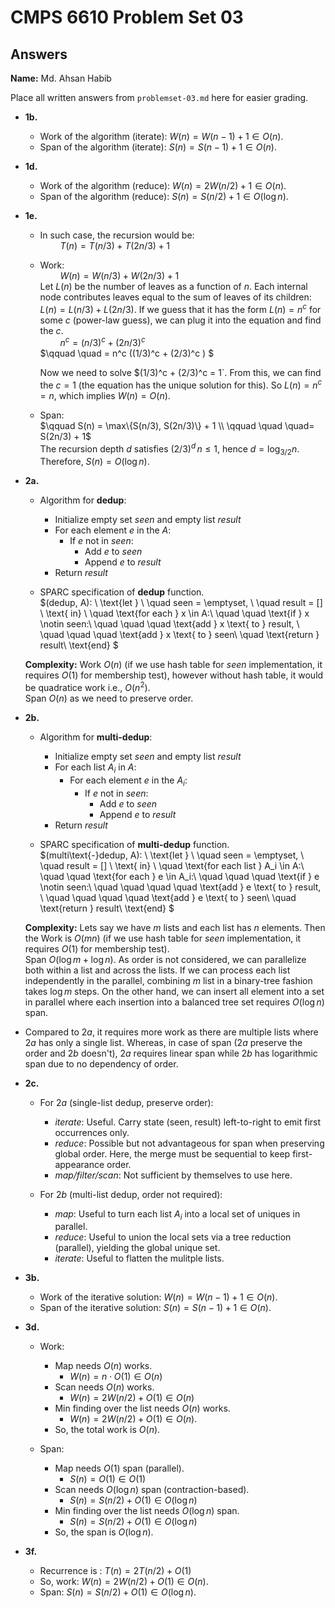 # CMPS 6610 Problem Set 03
## Answers

**Name:** Md. Ahsan Habib


Place all written answers from `problemset-03.md` here for easier grading.




- **1b.**
    - Work of the algorithm (iterate):  $W(n) = W(n-1) + 1 \in O(n)$.
    - Span of the algorithm (iterate): $S(n) = S(n-1) + 1 \in O(n)$.





- **1d.**
    - Work of the algorithm (reduce):  $W(n) = 2W(n/2) + 1 \in O(n)$.
    - Span of the algorithm (reduce): $S(n) = S(n/2) + 1 \in O(\log n)$.




- **1e.**
    - In such case, the recursion would be:  
        $\qquad T(n) = T(n/3) + T(2n/3) + 1$

    - Work:  
        $\qquad W(n) = W(n/3) + W(2n/3) + 1$  
        Let $L(n)$ be the number of leaves as a function of $n$. Each internal node contributes leaves equal to the sum of leaves of its children: $L(n) = L(n/3) + L(2n/3)$. 
        If we guess that it has the form $L(n) = n^c$ for some $c$ (power-law guess), we can plug it into the equation and find the $c$.  
        $\qquad n^c = (n/3)^c + (2n/3)^c$  
        $\qquad \quad = n^c ((1/3)^c + (2/3)^c ) $

        Now we need to solve $(1/3)^c + (2/3)^c = 1`. From this, we can find the $c = 1$ (the equation has the unique solution for this). So $L(n) = n^c = n$, which implies $W(n) = O(n)$.  

    - Span:  
        $\qquad S(n) = \max\{S(n/3), S(2n/3)\} + 1 \\ 
        \qquad \quad \quad= S(2n/3) + 1$  
        The recursion depth $d$ satisfies $(2/3)^d\, n \le 1$, hence $d = \log_{3/2} n$.  
        Therefore, $S(n) = O(\log n)$.  

- **2a.**
    - Algorithm for **dedup**:
        - Initialize empty set $seen$ and empty list $result$
        - For each element $e$ in the $A$: 
            - If $e$ not in $seen$:
                - Add $e$ to $seen$
                - Append $e$ to $result$
        - Return $result$
        
    

    - SPARC specification of **dedup** function.  
    $(dedup\, A): \\
        \text{let } \\
            \quad seen = \emptyset, \\
            \quad result = [] \\
        \text{ in} \\
            \quad \text{for each } x \in A:\\
                \quad \quad \text{if } x \notin seen:\\
                    \quad \quad \quad \text{add } x \text{ to } result, \\
                    \quad \quad \quad \text{add } x \text{ to } seen\\
            \quad \text{return } result\\
        \text{end}
    $
    
    **Complexity:** Work $O(n)$ (if we use hash table for $seen$ implementation, it requires $O(1)$ for membership test), however without hash table, it would be quadratice work i.e., $O(n^2)$. \
    Span $O(n)$ as we need to preserve order.

- **2b.**
    - Algorithm for **multi-dedup**:
        - Initialize empty set $seen$ and empty list $result$
        - For each list $A_i$ in $A$:
            - For each element $e$ in the $A_i$: 
                - If $e$ not in $seen$:
                    - Add $e$ to $seen$
                    - Append $e$ to $result$
        - Return $result$

    - SPARC specification of **multi-dedup** function.  
    $(multi\text{-}dedup\, A): \\ 
        \text{let } \\
            \quad seen = \emptyset, \\
            \quad result = [] \\
        \text{ in} \\
            \quad \text{for each list } A_i \in A:\\
                \quad \quad \text{for each } e \in A_i:\\
                    \quad \quad \quad \text{if } e \notin seen:\\
                        \quad \quad \quad \quad \text{add } e \text{ to } result, \\
                        \quad \quad \quad \quad \text{add } e \text{ to } seen\\
            \quad \text{return } result\\
        \text{end}
    $
    
    **Complexity:** Lets say we have $m$ lists and each list has $n$ elements. Then the Work is $O(mn)$ (if we use hash table for $seen$ implementation, it requires $O(1)$ for membership test). \
    Span $O(\log m + \log n)$. As order is not considered, we can parallelize both within a list and across the lists. If we can process each list independently in the parallel, combining $m$ list in a binary-tree fashion takes $\log m$ steps. On the other hand, we can insert all element into a set in parallel where each insertion into a balanced tree set requires $O(\log n)$ span. 

- Compared to 2*a*, it requires more work as there are multiple lists where 2*a* has only a single list. Whereas, in case of span (2*a* preserve the order and 2*b* doesn't), 2*a* requires linear span while 2*b* has logarithmic span due to no dependency of order. 


- **2c.**
    - For 2*a* (single-list dedup, preserve order):
        - *iterate*: Useful. Carry state (seen, result) left-to-right to emit first occurrences only.
        - *reduce*: Possible but not advantageous for span when preserving global order. Here, the merge must be sequential to keep first-appearance order.
        - *map/filter/scan*: Not sufficient by themselves to use here.

    - For 2*b* (multi-list dedup, order not required):
        - *map*: Useful to turn each list $A_i$ into a local set of uniques in parallel.
        - *reduce*: Useful to union the local sets via a tree reduction (parallel), yielding the global unique set.
        - *iterate*: Useful to flatten the mulitple lists.




- **3b.**
    - Work of the iterative solution:  $W(n) = W(n-1) + 1 \in O(n)$.
    - Span of the iterative solution: $S(n) = S(n-1) + 1 \in O(n)$.



- **3d.**
    - Work: 
        - Map needs $O(n)$ works.
            - $W(n)=n \cdot O(1) \in O(n)$
        - Scan needs $O(n)$ works.
            - $W(n)=2W(n/2)+O(1) \in O(n)$
        - Min finding over the list needs $O(n)$ works.  
            - $W(n)=2W(n/2)+O(1) \in O(n)$.  
        - So, the total work is $O(n)$. 

    - Span: 
        - Map needs $O(1)$ span (parallel).
            - $S(n)=O(1) \in O(1)$
        - Scan needs $O(\log n)$ span (contraction-based).
            - $S(n)=S(n/2)+O(1) \in O(\log n)$
        - Min finding over the list needs $O(\log n)$ span.  
            - $S(n)=S(n/2)+O(1) \in O(\log n)$
        - So, the span is $O(\log n)$. 




- **3f.**

    - Recurrence is : $T(n)=2T(n/2)+O(1)$
    - So, work: $W(n)=2W(n/2)+O(1) \in O(n)$.
    - Span: $S(n)=S(n/2)+O(1) \in O(\log n)$.



